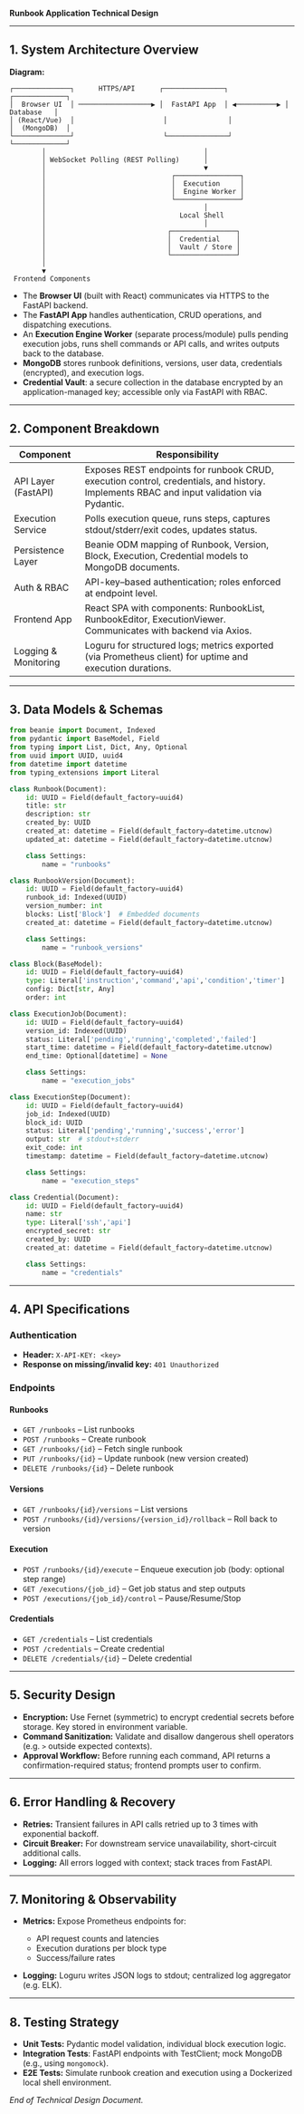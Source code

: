 **Runbook Application Technical Design**

---

## 1. System Architecture Overview

**Diagram:**

```
┌──────────────┐      HTTPS/API      ┌───────────────┐           ┌─────────────┐
│  Browser UI  │ ──────────────────▶ │  FastAPI App  │ ◀──────────▶ │  Database   │
│ (React/Vue)  │                      │               │               │  (MongoDB)  │
└──────────────┘                      └───────────────┘               └─────────────┘
        │                                       │
        │ WebSocket Polling (REST Polling)      │
        │                                       ▼
        │                               ┌────────────────┐
        │                               │  Execution     │
        │                               │  Engine Worker │
        │                               └────────────────┘
        │                                       │
        │                                 Local Shell
        │                                       │
        │                              ┌────────────────┐
        │                              │  Credential    │
        │                              │  Vault / Store │
        │                              └────────────────┘
        │
        ▼
 Frontend Components
```

* The **Browser UI** (built with React) communicates via HTTPS to the FastAPI backend.
* The **FastAPI App** handles authentication, CRUD operations, and dispatching executions.
* An **Execution Engine Worker** (separate process/module) pulls pending execution jobs, runs shell commands or API calls, and writes outputs back to the database.
* **MongoDB** stores runbook definitions, versions, user data, credentials (encrypted), and execution logs.
* **Credential Vault**: a secure collection in the database encrypted by an application-managed key; accessible only via FastAPI with RBAC.

---

## 2. Component Breakdown

| Component            | Responsibility                                                                                                                           |
| -------------------- | ---------------------------------------------------------------------------------------------------------------------------------------- |
| API Layer (FastAPI)  | Exposes REST endpoints for runbook CRUD, execution control, credentials, and history. Implements RBAC and input validation via Pydantic. |
| Execution Service    | Polls execution queue, runs steps, captures stdout/stderr/exit codes, updates status.                                                    |
| Persistence Layer    | Beanie ODM mapping of Runbook, Version, Block, Execution, Credential models to MongoDB documents.                                     |
| Auth & RBAC          | API-key–based authentication; roles enforced at endpoint level.                                                                          |
| Frontend App         | React SPA with components: RunbookList, RunbookEditor, ExecutionViewer. Communicates with backend via Axios.                             |
| Logging & Monitoring | Loguru for structured logs; metrics exported (via Prometheus client) for uptime and execution durations.                                 |

---

## 3. Data Models & Schemas

```python
from beanie import Document, Indexed
from pydantic import BaseModel, Field
from typing import List, Dict, Any, Optional
from uuid import UUID, uuid4
from datetime import datetime
from typing_extensions import Literal

class Runbook(Document):
    id: UUID = Field(default_factory=uuid4)
    title: str
    description: str
    created_by: UUID
    created_at: datetime = Field(default_factory=datetime.utcnow)
    updated_at: datetime = Field(default_factory=datetime.utcnow)

    class Settings:
        name = "runbooks"

class RunbookVersion(Document):
    id: UUID = Field(default_factory=uuid4)
    runbook_id: Indexed(UUID)
    version_number: int
    blocks: List['Block']  # Embedded documents
    created_at: datetime = Field(default_factory=datetime.utcnow)

    class Settings:
        name = "runbook_versions"

class Block(BaseModel):
    id: UUID = Field(default_factory=uuid4)
    type: Literal['instruction','command','api','condition','timer']
    config: Dict[str, Any]
    order: int

class ExecutionJob(Document):
    id: UUID = Field(default_factory=uuid4)
    version_id: Indexed(UUID)
    status: Literal['pending','running','completed','failed']
    start_time: datetime = Field(default_factory=datetime.utcnow)
    end_time: Optional[datetime] = None

    class Settings:
        name = "execution_jobs"

class ExecutionStep(Document):
    id: UUID = Field(default_factory=uuid4)
    job_id: Indexed(UUID)
    block_id: UUID
    status: Literal['pending','running','success','error']
    output: str  # stdout+stderr
    exit_code: int
    timestamp: datetime = Field(default_factory=datetime.utcnow)

    class Settings:
        name = "execution_steps"

class Credential(Document):
    id: UUID = Field(default_factory=uuid4)
    name: str
    type: Literal['ssh','api']
    encrypted_secret: str
    created_by: UUID
    created_at: datetime = Field(default_factory=datetime.utcnow)

    class Settings:
        name = "credentials"
```

---

## 4. API Specifications

### Authentication

* **Header:** `X-API-KEY: <key>`
* **Response on missing/invalid key:** `401 Unauthorized`

### Endpoints

#### Runbooks

* `GET /runbooks` – List runbooks
* `POST /runbooks` – Create runbook
* `GET /runbooks/{id}` – Fetch single runbook
* `PUT /runbooks/{id}` – Update runbook (new version created)
* `DELETE /runbooks/{id}` – Delete runbook

#### Versions

* `GET /runbooks/{id}/versions` – List versions
* `POST /runbooks/{id}/versions/{version_id}/rollback` – Roll back to version

#### Execution

* `POST /runbooks/{id}/execute` – Enqueue execution job (body: optional step range)
* `GET /executions/{job_id}` – Get job status and step outputs
* `POST /executions/{job_id}/control` – Pause/Resume/Stop

#### Credentials

* `GET /credentials` – List credentials
* `POST /credentials` – Create credential
* `DELETE /credentials/{id}` – Delete credential

---

## 5. Security Design

* **Encryption:** Use Fernet (symmetric) to encrypt credential secrets before storage. Key stored in environment variable.
* **Command Sanitization:** Validate and disallow dangerous shell operators (e.g. `>` outside expected contexts).
* **Approval Workflow:** Before running each command, API returns a confirmation-required status; frontend prompts user to confirm.

---

## 6. Error Handling & Recovery

* **Retries:** Transient failures in API calls retried up to 3 times with exponential backoff.
* **Circuit Breaker:** For downstream service unavailability, short-circuit additional calls.
* **Logging:** All errors logged with context; stack traces from FastAPI.

---

## 7. Monitoring & Observability

* **Metrics:** Expose Prometheus endpoints for:

  * API request counts and latencies
  * Execution durations per block type
  * Success/failure rates
* **Logging:** Loguru writes JSON logs to stdout; centralized log aggregator (e.g. ELK).

---

## 8. Testing Strategy

* **Unit Tests:** Pydantic model validation, individual block execution logic.
* **Integration Tests**: FastAPI endpoints with TestClient; mock MongoDB (e.g., using `mongomock`).
* **E2E Tests:** Simulate runbook creation and execution using a Dockerized local shell environment.

*End of Technical Design Document.*

